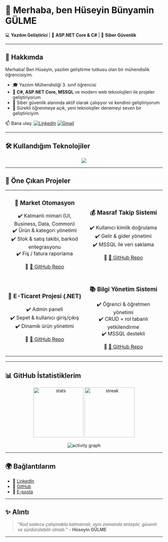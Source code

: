 # 👋 Merhaba, ben **Hüseyin Bünyamin GÜLME**

💻 **Yazılım Geliştirici** | 🚀 **ASP.NET Core & C#** | 🔐 **Siber Güvenlik**

---

## 🚀 Hakkımda  

Merhaba! Ben Hüseyin, yazılım geliştirme tutkusu olan bir mühendislik öğrencisiyim.  

- 🎓 Yazılım Mühendisliği 3. sınıf öğrencisi  
- 💼 **C#, ASP.NET Core, MSSQL** ve modern web teknolojileri ile projeler geliştiriyorum  
- 🔐 Siber güvenlik alanında aktif olarak çalışıyor ve kendimi geliştiriyorum  
- 🌱 Sürekli öğrenmeye açık, yeni teknolojiler denemeyi seven bir geliştiriciyim  

📫 Bana ulaş: [![LinkedIn](https://img.shields.io/badge/LinkedIn-%230A66C2?style=for-the-badge&logo=linkedin&logoColor=white)](https://www.linkedin.com/in/h%C3%BCseyin-g%C3%BClme/) 
[![Gmail](https://img.shields.io/badge/Gmail-%23D14836?style=for-the-badge&logo=gmail&logoColor=white)](mailto:huseyin.glm.22@gmail.com)

---

## 🛠️ Kullandığım Teknolojiler  

<p align="center">
  <img src="https://skillicons.dev/icons?i=cs,dotnet,java,cpp,js,html,css,linux,mysql,git,github,visualstudio,vscode" />
</p>

---

## 📌 Öne Çıkan Projeler  

<table>
<tr>
<td align="center" width="50%">
  
### 🏪 Market Otomasyon  
✔️ Katmanlı mimari (UI, Business, Data, Common)  
✔️ Ürün & kategori yönetimi  
✔️ Stok & satış takibi, barkod entegrasyonu  
✔️ Fiş / fatura raporlama  

🔗 [📂 GitHub Repo](https://github.com/huseyingulme/MarketOtomasyon)  

</td>
<td align="center" width="50%">

### 💰 Masraf Takip Sistemi  
✔️ Kullanıcı kimlik doğrulama  
✔️ Gelir & gider yönetimi  
✔️ MSSQL ile veri saklama  

🔗 [📂 GitHub Repo](https://github.com/huseyingulme/MasrafTakipSistemi)  

</td>
</tr>
<tr>
<td align="center">

### 🛒 E-Ticaret Projesi (.NET)  
✔️ Admin paneli  
✔️ Sepet & kullanıcı giriş/çıkış  
✔️ Dinamik ürün yönetimi  

🔗 [📂 GitHub Repo](https://github.com/huseyingulme/ETicaretProjesi)  

</td>
<td align="center">

### 📚 Bilgi Yönetim Sistemi  
✔️ Öğrenci & öğretmen yönetimi  
✔️ CRUD + rol tabanlı yetkilendirme  
✔️ MSSQL destekli  

🔗 [📂 GitHub Repo](https://github.com/huseyingulme/BilgiYonetimSistemi)  

</td>
</tr>
</table>

---

## 📊 GitHub İstatistiklerim  

<p align="center">
  <img src="https://github-readme-stats.vercel.app/api?username=huseyingulme&show_icons=true&theme=tokyonight" alt="stats" height="160"/>
  <img src="https://github-readme-streak-stats.herokuapp.com/?user=huseyingulme&theme=tokyonight" alt="streak" height="160"/>
</p>

<p align="center">
  <img src="https://github-readme-activity-graph.vercel.app/graph?username=huseyingulme&theme=tokyo-night" alt="activity graph" />
</p>

---

## 🌍 Bağlantılarım  

- 🔗 [LinkedIn](https://www.linkedin.com/in/h%C3%BCseyin-g%C3%BClme/)  
- 🔗 [GitHub](https://github.com/huseyingulme)  
- 📧 [E-posta](mailto:huseyin.glm.22@gmail.com)  

---

## ✨ Alıntı  

> *“Kod sadece çalışmakla kalmamalı, aynı zamanda anlaşılır, güvenli ve sürdürülebilir olmalı.”* – **Hüseyin GÜLME**

---
